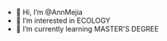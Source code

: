- 👋 Hi, I’m @AnnMejia
- 👀 I’m interested in ECOLOGY
- 🌱 I’m currently learning MASTER'S DEGREE


<!---
AnnMejia/AnnMejia is a ✨ special ✨ repository because its `README.md` (this file) appears on your GitHub profile.
You can click the Preview link to take a look at your changes.
--->
